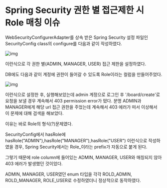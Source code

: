 # Spring Security 권한 별 접근제한 시 Role 매칭 이슈

WebSecurityConfigurerAdapter를 상속 받은 Spring Security 설정 파일인 SecurityConfig class의 configure를 다음과 같이 작성하였다.

![img](https://lh3.googleusercontent.com/AB3umZsrPYLtjf0HdiRA-nyEwRM81X1TTsDeat_JfirQPUH6-imZAmWHtvcm9VtOkGrPpbismLM6TIT8DnnQMejjL--a0mTtzxgu9ygVr8Pq6oDE8-t6ZPupG3I4rkXmWcNlt9yd)

이런식으로 각 권한 별(ADMIN, MANAGER, USER) 접근 제한을 설정하였다.

DB에도 다음과 같이 계정에 권한이 들어갈 수 있도록 Role이라는 컬럼을 만들어주었다.

![img](https://lh4.googleusercontent.com/25pKdTQGVVWZeTdSkP59PcGXYvrfa2WMefp9gHTF71mkdXjQKQLxN2Zg8J3cxmE1Gjb5dPKJ6ukNmHJNxq6blPwJjnVJxJ_DAWV-cmKQGL3feexEmHPVsf0jl3lTTFKR0jxNbbh7)

이런식으로 설정한 후, 실행해보았는데 admin 계정으로 로그인 후 '/board/create'로 요청을 보낼 경우 계속해서 403 permission error가 떴다.  분명 ADMIN과 MANAGER에게 해당 url 접근 권한을 주었는데 계속해서 403 에러가 떠서 이상해서 이 문제에 대해 검색을 해보았다.

이유는 바로 Role의 형식(?)문제였다.

SecurityConfig에서 hasRole에 hasRole("ADMIN"),hasRole("MANAGER"),hasRole("USER") 이런식으로 작성하였을 경우, Spring Security에서는 Role_이라는 prefix가 자동으로 붙게 된다.

그렇기 때문에 role column에 들어있는 ADMIN, MANAGER, USER와 매칭되지 않아 403 에러가 발생했던 것이었다.

ADMIN, MANAGER, USER였던 enum 타입을 각각 ROLD_ADMIN, ROLD_MANAGER, ROLE_USER로 수정하였더니 정상적으로 동작하였다.